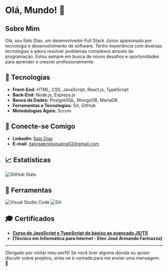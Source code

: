 # Olá, Mundo! 👋

## Sobre Mim

Olá, sou Ítalo Dias, um desenvolvedor Full Stack Júnior apaixonado por tecnologia e desenvolvimento de software. Tenho experiência com diversas tecnologias e adoro resolver problemas complexos através da programação. Estou sempre em busca de novos desafios e oportunidades para aprender e crescer profissionalmente.

## 🚀 Tecnologias

- **Front-End:** HTML, CSS, JavaScript, React.js, TypeScript
- **Back-End:** Node.js, Express.js
- **Banco de Dados:** PostgreSQL, MongoDB, MariaDB
- **Ferramentas e Tecnologias:** Git, GitHub
- **Metodologias Ágeis:** Scrum

## 💬 Conecte-se Comigo

- **LinkedIn:** [Ítalo Dias](https://www.linkedin.com/in/italodiass/)
- **E-mail:** [italogabrielsiqueira02@gmail.com](mailto:italogabrielsiqueira02@gmail.com)

## 📈 Estatísticas

![GitHub Stats](https://github-readme-stats.vercel.app/api?DIAS-ITALO&show_icons=true&theme=radical)

## 🔧 Ferramentas

![Visual Studio Code](https://img.shields.io/badge/Visual%20Studio%20Code-007ACC?style=flat&logo=visual-studio-code&logoColor=white)
![Git](https://img.shields.io/badge/Git-F05032?style=flat&logo=git&logoColor=white)


## 🎓 Certificados

- **[Curso de JavaScript e TypeScript do básico ao avançado JS/TS]([https://www.udemy.com/course/curso-completo-de-desenvolvimento-web-full-stack/](https://www.udemy.com/course/curso-de-javascript-moderno-do-basico-ao-avancado/learn/lecture/16582788?start=504#overview))**
- **[Técnico em Informática para Internet - Etec José Armando Farinazzo]**

---

Obrigado por visitar meu perfil! Se você tiver alguma dúvida ou quiser discutir sobre projetos, sinta-se à vontade para me enviar uma mensagem. 🚀

